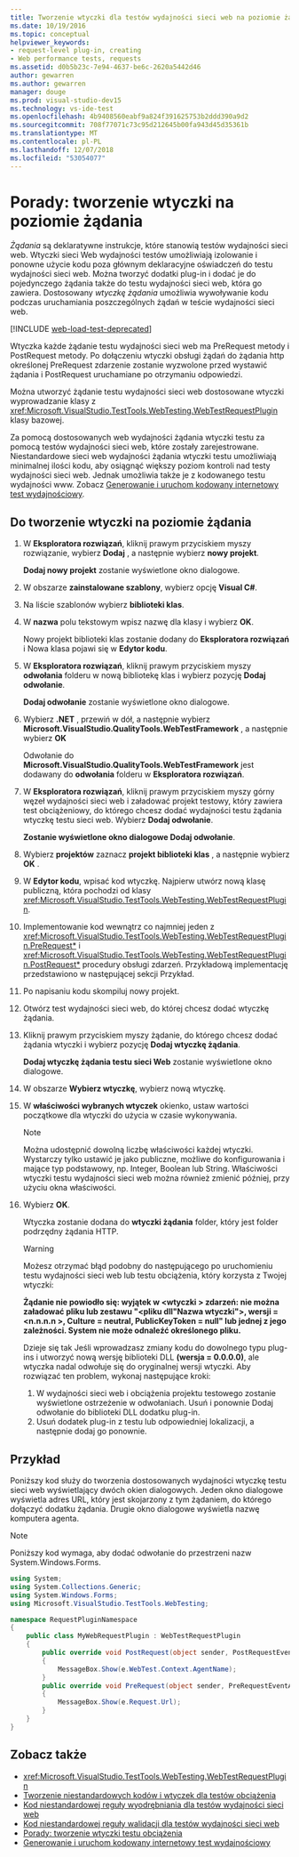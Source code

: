 ```yaml
---
title: Tworzenie wtyczki dla testów wydajności sieci web na poziomie żądania
ms.date: 10/19/2016
ms.topic: conceptual
helpviewer_keywords:
- request-level plug-in, creating
- Web performance tests, requests
ms.assetid: d0b5b23c-7e94-4637-be6c-2620a5442d46
author: gewarren
ms.author: gewarren
manager: douge
ms.prod: visual-studio-dev15
ms.technology: vs-ide-test
ms.openlocfilehash: 4b9408560eabf9a824f391625753b2ddd390a9d2
ms.sourcegitcommit: 708f77071c73c95d212645b00fa943d45d35361b
ms.translationtype: MT
ms.contentlocale: pl-PL
ms.lasthandoff: 12/07/2018
ms.locfileid: "53054077"
---
```

# <a name="how-to-create-a-request-level-plug-in"></a>Porady: tworzenie wtyczki na poziomie żądania

*Żądania* są deklaratywne instrukcje, które stanowią testów wydajności sieci web. Wtyczki sieci Web wydajności testów umożliwiają izolowanie i ponowne użycie kodu poza głównym deklaracyjne oświadczeń do testu wydajności sieci web. Można tworzyć dodatki plug-in i dodać je do pojedynczego żądania także do testu wydajności sieci web, która go zawiera. Dostosowany *wtyczkę żądania* umożliwia wywoływanie kodu podczas uruchamiania poszczególnych żądań w teście wydajności sieci web.

[!INCLUDE [web-load-test-deprecated](includes/web-load-test-deprecated.md)]

Wtyczka każde żądanie testu wydajności sieci web ma PreRequest metody i PostRequest metody. Po dołączeniu wtyczki obsługi żądań do żądania http określonej PreRequest zdarzenie zostanie wyzwolone przed wystawić żądania i PostRequest uruchamiane po otrzymaniu odpowiedzi.

Można utworzyć żądanie testu wydajności sieci web dostosowane wtyczki wyprowadzanie klasy z <xref:Microsoft.VisualStudio.TestTools.WebTesting.WebTestRequestPlugin> klasy bazowej.

Za pomocą dostosowanych web wydajności żądania wtyczki testu za pomocą testów wydajności sieci web, które zostały zarejestrowane. Niestandardowe sieci web wydajności żądania wtyczki testu umożliwiają minimalnej ilości kodu, aby osiągnąć większy poziom kontroli nad testy wydajności sieci web. Jednak umożliwia także je z kodowanego testu wydajności www. Zobacz [Generowanie i uruchom kodowany internetowy test wydajnościowy](../test/generate-and-run-a-coded-web-performance-test.md).

## <a name="to-create-a-request-level-plug-in"></a>Do tworzenie wtyczki na poziomie żądania

1.  W **Eksploratora rozwiązań**, kliknij prawym przyciskiem myszy rozwiązanie, wybierz **Dodaj** , a następnie wybierz **nowy projekt**.

     **Dodaj nowy projekt** zostanie wyświetlone okno dialogowe.

2.  W obszarze **zainstalowane szablony**, wybierz opcję **Visual C#**.

3.  Na liście szablonów wybierz **biblioteki klas**.

4.  W **nazwa** polu tekstowym wpisz nazwę dla klasy i wybierz **OK**.

     Nowy projekt biblioteki klas zostanie dodany do **Eksploratora rozwiązań** i Nowa klasa pojawi się w **Edytor kodu**.

5.  W **Eksploratora rozwiązań**, kliknij prawym przyciskiem myszy **odwołania** folderu w nową bibliotekę klas i wybierz pozycję **Dodaj odwołanie**.

     **Dodaj odwołanie** zostanie wyświetlone okno dialogowe.

6.  Wybierz **.NET** , przewiń w dół, a następnie wybierz **Microsoft.VisualStudio.QualityTools.WebTestFramework** , a następnie wybierz **OK**

     Odwołanie do **Microsoft.VisualStudio.QualityTools.WebTestFramework** jest dodawany do **odwołania** folderu w **Eksploratora rozwiązań**.

7.  W **Eksploratora rozwiązań**, kliknij prawym przyciskiem myszy górny węzeł wydajności sieci web i załadować projekt testowy, który zawiera test obciążeniowy, do którego chcesz dodać wydajności testu żądania wtyczkę testu sieci web. Wybierz **Dodaj odwołanie**.

     **Zostanie wyświetlone okno dialogowe Dodaj odwołanie**.

8.  Wybierz **projektów** zaznacz **projekt biblioteki klas** , a następnie wybierz **OK** .

9. W **Edytor kodu**, wpisać kod wtyczkę. Najpierw utwórz nową klasę publiczną, która pochodzi od klasy <xref:Microsoft.VisualStudio.TestTools.WebTesting.WebTestRequestPlugin>.

10. Implementowanie kod wewnątrz co najmniej jeden z <xref:Microsoft.VisualStudio.TestTools.WebTesting.WebTestRequestPlugin.PreRequest*> i <xref:Microsoft.VisualStudio.TestTools.WebTesting.WebTestRequestPlugin.PostRequest*> procedury obsługi zdarzeń. Przykładową implementację przedstawiono w następującej sekcji Przykład.

11. Po napisaniu kodu skompiluj nowy projekt.

12. Otwórz test wydajności sieci web, do której chcesz dodać wtyczkę żądania.

13. Kliknij prawym przyciskiem myszy żądanie, do którego chcesz dodać żądania wtyczki i wybierz pozycję **Dodaj wtyczkę żądania**.

     **Dodaj wtyczkę żądania testu sieci Web** zostanie wyświetlone okno dialogowe.

14. W obszarze **Wybierz wtyczkę**, wybierz nową wtyczkę.

15. W **właściwości wybranych wtyczek** okienko, ustaw wartości początkowe dla wtyczki do użycia w czasie wykonywania.

    > [!NOTE]
    > Można udostępnić dowolną liczbę właściwości każdej wtyczki. Wystarczy tylko ustawić je jako publiczne, możliwe do konfigurowania i mające typ podstawowy, np. Integer, Boolean lub String. Właściwości wtyczki testu wydajności sieci web można również zmienić później, przy użyciu okna właściwości.

16. Wybierz **OK**.

     Wtyczka zostanie dodana do **wtyczki żądania** folder, który jest folder podrzędny żądania HTTP.

    > [!WARNING]
    > Możesz otrzymać błąd podobny do następującego po uruchomieniu testu wydajności sieci web lub testu obciążenia, który korzysta z Twojej wtyczki:
    >
    > **Żądanie nie powiodło się: wyjątek w \<wtyczki > zdarzeń: nie można załadować pliku lub zestawu "\<pliku dll"Nazwa wtyczki">, wersji =\<n.n.n.n >, Culture = neutral, PublicKeyToken = null" lub jednej z jego zależności. System nie może odnaleźć określonego pliku.**
    >
    > Dzieje się tak Jeśli wprowadzasz zmiany kodu do dowolnego typu plug-ins i utworzyć nową wersję biblioteki DLL **(wersja = 0.0.0.0)**, ale wtyczka nadal odwołuje się do oryginalnej wersji wtyczki. Aby rozwiązać ten problem, wykonaj następujące kroki:
    >
    > 1.  W wydajności sieci web i obciążenia projektu testowego zostanie wyświetlone ostrzeżenie w odwołaniach. Usuń i ponownie Dodaj odwołanie do biblioteki DLL dodatku plug-in.
    > 2.  Usuń dodatek plug-in z testu lub odpowiedniej lokalizacji, a następnie dodaj go ponownie.

## <a name="example"></a>Przykład

Poniższy kod służy do tworzenia dostosowanych wydajności wtyczkę testu sieci web wyświetlający dwóch okien dialogowych. Jeden okno dialogowe wyświetla adres URL, który jest skojarzony z tym żądaniem, do którego dołączyć dodatku żądania. Drugie okno dialogowe wyświetla nazwę komputera agenta.

> [!NOTE]
> Poniższy kod wymaga, aby dodać odwołanie do przestrzeni nazw System.Windows.Forms.

```csharp
using System;
using System.Collections.Generic;
using System.Windows.Forms;
using Microsoft.VisualStudio.TestTools.WebTesting;

namespace RequestPluginNamespace
{
    public class MyWebRequestPlugin : WebTestRequestPlugin
    {
        public override void PostRequest(object sender, PostRequestEventArgs e)
        {
            MessageBox.Show(e.WebTest.Context.AgentName);
        }
        public override void PreRequest(object sender, PreRequestEventArgs e)
        {
            MessageBox.Show(e.Request.Url);
        }
    }
}
```

## <a name="see-also"></a>Zobacz także

- <xref:Microsoft.VisualStudio.TestTools.WebTesting.WebTestRequestPlugin>
- [Tworzenie niestandardowych kodów i wtyczek dla testów obciążenia](../test/create-custom-code-and-plug-ins-for-load-tests.md)
- [Kod niestandardowej reguły wyodrębniania dla testów wydajności sieci web](../test/code-a-custom-extraction-rule-for-a-web-performance-test.md)
- [Kod niestandardowej reguły walidacji dla testów wydajności sieci web](../test/code-a-custom-validation-rule-for-a-web-performance-test.md)
- [Porady: tworzenie wtyczki testu obciążenia](../test/how-to-create-a-load-test-plug-in.md)
- [Generowanie i uruchom kodowany internetowy test wydajnościowy](../test/generate-and-run-a-coded-web-performance-test.md)